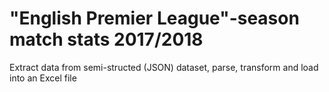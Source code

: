 # "English Premier League"-season match stats 2017/2018
Extract data from semi-structed (JSON) dataset, parse, transform and load into an Excel file
